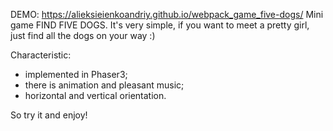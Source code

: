 DEMO: https://alieksieienkoandriy.github.io/webpack_game_five-dogs/
Mini game FIND FIVE DOGS.
It's very simple, if you want to meet a pretty girl, just find all the dogs on your way :)

Сharacteristic:
- implemented in Phaser3;
- there is animation and pleasant music;
- horizontal and vertical orientation.

So try it and enjoy!
